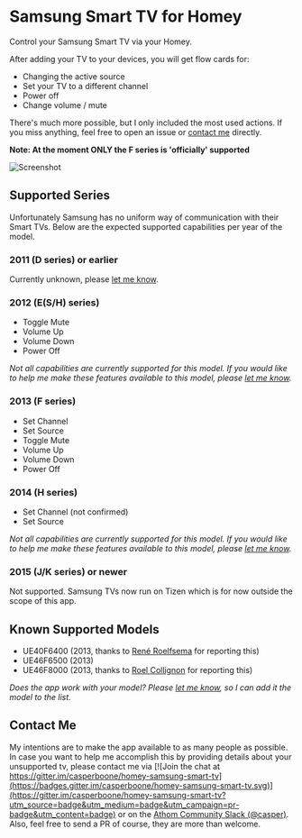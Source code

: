 # Samsung Smart TV for Homey

Control your Samsung Smart TV via your Homey.

After adding your TV to your devices, you will get flow cards for:
* Changing the active source
* Set your TV to a different channel
* Power off
* Change volume / mute

There's much more possible, but I only included the most used actions. If you miss anything, feel free to open an issue or [contact me](#contact-me) directly.

**Note: At the moment ONLY the F series is 'officially' supported**

![Screenshot](https://raw.githubusercontent.com/casperboone/homey-samsung-smart-tv/master/assets/screenshot.png "Screenshot")

## Supported Series
Unfortunately Samsung has no uniform way of communication with their Smart TVs. Below are the expected supported capabilities per year of the model.

### 2011 (D series) or earlier
Currently unknown, please [let me know](#contact-me).

### 2012 (E(S/H) series)
* Toggle Mute
* Volume Up
* Volume Down
* Power Off

_Not all capabilities are currently supported for this model. If you would like to help me make these features available to this model, please [let me know](#contact-me)._

### 2013 (F series)
* Set Channel
* Set Source
* Toggle Mute
* Volume Up
* Volume Down
* Power Off

### 2014 (H series)
* Set Channel (not confirmed)
* Set Source

_Not all capabilities are currently supported for this model. If you would like to help me make these features available to this model, please [let me know](#contact-me)._

### 2015 (J/K series) or newer
Not supported. Samsung TVs now run on Tizen which is for now outside the scope of this app.

## Known Supported Models
* UE40F6400 (2013, thanks to [René Roelfsema](https://athomcommunity.slack.com/team/roelfsre) for reporting this)
* UE46F6500 (2013)
* UE46F8000 (2013, thanks to [Roel Collignon](https://athomcommunity.slack.com/team/colligro) for reporting this)

_Does the app work with your model? Please [let me know](#contact-me), so I can add it the model to the list._

## Contact Me
My intentions are to make the app available to as many people as possible.
In case you want to help me accomplish this by providing details about your unsupported tv, please contact me via [![Join the chat at https://gitter.im/casperboone/homey-samsung-smart-tv](https://badges.gitter.im/casperboone/homey-samsung-smart-tv.svg)](https://gitter.im/casperboone/homey-samsung-smart-tv?utm_source=badge&utm_medium=badge&utm_campaign=pr-badge&utm_content=badge) or on the
[Athom Community Slack (@casper)](https://athomcommunity.slack.com/messages/@casper).
Also, feel free to send a PR of course, they are more than welcome.
